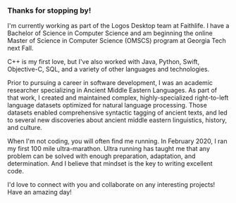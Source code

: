 ### Thanks for stopping by!

I'm currently working as part of the Logos Desktop team at Faithlife. I have a Bachelor of Science in Computer Science and am beginning the online Master of Science in Computer Science (OMSCS) program at Georgia Tech next Fall. 

C++ is my first love, but I've also worked with Java, Python, Swift, Objective-C, SQL, and a variety of other languages and technologies. 

Prior to pursuing a career in software development, I was an academic researcher specializing in Ancient Middle Eastern Languages. As part of that work, I created and maintained complex, highly-specialized right-to-left language datasets optimized for natural language processing. Those datasets enabled comprehensive syntactic tagging of ancient texts, and led to several new discoveries about ancient middle eastern linguistics, history, and culture.

When I'm not coding, you will often find me running. In February 2020, I ran my first 100 mile ultra-marathon. Ultra running has taught me that any problem can be solved with enough preparation, adaptation, and determination. And I believe that mindset is the key to writing excellent code.

I'd love to connect with you and collaborate on any interesting projects! Have an amazing day!
